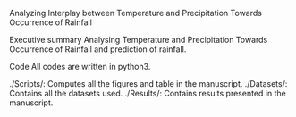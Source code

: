 Analyzing Interplay between Temperature and Precipitation Towards Occurrence of Rainfall

Executive summary
Analysing Temperature and Precipitation Towards Occurrence of Rainfall and prediction of rainfall.

Code
All codes are written in python3.

./Scripts/: Computes all the figures and table in the manuscript.
./Datasets/: Contains all the datasets used.
./Results/: Contains results presented in the manuscript.
